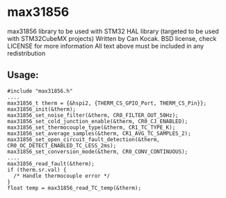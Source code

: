 # max31856
max31856 library to be used with STM32 HAL library (targeted to be used with STM32CubeMX projects)
Written by Can Kocak. BSD license, check LICENSE for more information All text above must be included in any redistribution

## Usage:
```
#include "max31856.h"
....
max31856_t therm = {&hspi2, {THERM_CS_GPIO_Port, THERM_CS_Pin}};
max31856_init(&therm);
max31856_set_noise_filter(&therm, CR0_FILTER_OUT_50Hz);
max31856_set_cold_junction_enable(&therm, CR0_CJ_ENABLED);
max31856_set_thermocouple_type(&therm, CR1_TC_TYPE_K);
max31856_set_average_samples(&therm, CR1_AVG_TC_SAMPLES_2);
max31856_set_open_circuit_fault_detection(&therm, CR0_OC_DETECT_ENABLED_TC_LESS_2ms);
max31856_set_conversion_mode(&therm, CR0_CONV_CONTINUOUS);
....
max31856_read_fault(&therm);
if (therm.sr.val) {
  /* Handle thermocouple error */
}
float temp = max31856_read_TC_temp(&therm);
```
